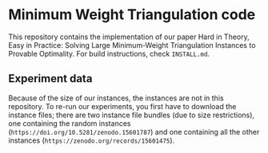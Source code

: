 # Minimum Weight Triangulation code
This repository contains the implementation of our paper 
Hard in Theory, Easy in Practice: Solving Large Minimum-Weight Triangulation Instances to Provable Optimality.
For build instructions, check `INSTALL.md`.

## Experiment data
Because of the size of our instances, the instances are not in this repository.
To re-run our experiments, you first have to download the instance files;
there are two instance file bundles (due to size restrictions), one containing
the random instances (`https://doi.org/10.5281/zenodo.15601787`) and one 
containing all the other instances (`https://zenodo.org/records/15601475`).

